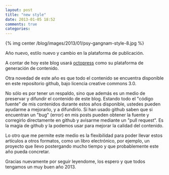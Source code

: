 ```yaml
---
layout: post
title: "new style"
date: 2013-01-05 18:52
comments: true
categories: 
---
```


{% img center /blog/images/2013/01/psy-gangnam-style-8.jpg %}

Año nuevo, estilo nuevo y cambio en la plataforma de publicación. 

A contar de hoy este blog usará [octopress](http:///www.octopress.org) como su plataforma de generación de contenido.

Otra novedad de este año es que todo el contenido se encuentra disponible en este repositorio github, bajo licencia creative commons 3.0.

No sólo es por tener un respaldo, sino que además es un medio de preservar y difundir el contenido de este blog. Estando todo el "código fuente" de mis contenidos durante estos años disponible, ustedes pueden ayudarme a mejorarlo, y a difundirlo. Si han usado github saben que si encuentran un "bug" (error) en mis posts pueden obtener la fuente y corregirlo directamente en github y avisarme mediante un "pull request". Es la magia de github y la podemos usar para mejorar la calidad del contenido. 

Lo otro que me permite este medio es la flexibilidad para poder llevar estos artículos a otros formatos, como un libro electrónico, por ejemplo, un proyecto que llevo postergando mucho tiempo y que probablemente este año pueda concretar.

Gracias nuevamente por seguir leyendome, los espero y que todos tengamos un muy buen año 2013.